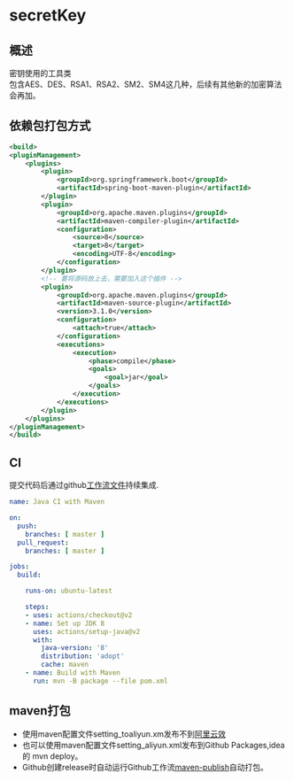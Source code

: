 # secretKey
## 概述
密钥使用的工具类  
包含AES、DES、RSA1、RSA2、SM2、SM4这几种，后续有其他新的加密算法会再加。
## 依赖包打包方式
```xml
<build>
<pluginManagement>
    <plugins>
        <plugin>
            <groupId>org.springframework.boot</groupId>
            <artifactId>spring-boot-maven-plugin</artifactId>
        </plugin>
        <plugin>
            <groupId>org.apache.maven.plugins</groupId>
            <artifactId>maven-compiler-plugin</artifactId>
            <configuration>
                <source>8</source>
                <target>8</target>
                <encoding>UTF-8</encoding>
            </configuration>
        </plugin>
        <!-- 要将源码放上去，需要加入这个插件 -->
        <plugin>
            <groupId>org.apache.maven.plugins</groupId>
            <artifactId>maven-source-plugin</artifactId>
            <version>3.1.0</version>
            <configuration>
                <attach>true</attach>
            </configuration>
            <executions>
                <execution>
                    <phase>compile</phase>
                    <goals>
                        <goal>jar</goal>
                    </goals>
                </execution>
            </executions>
        </plugin>
    </plugins>
</pluginManagement>
</build>
```
## CI
提交代码后通过github[工作流文件](./.github/workflows/maven.yml)持续集成.
```yml
name: Java CI with Maven

on:
  push:
    branches: [ master ]
  pull_request:
    branches: [ master ]

jobs:
  build:

    runs-on: ubuntu-latest

    steps:
    - uses: actions/checkout@v2
    - name: Set up JDK 8
      uses: actions/setup-java@v2
      with:
        java-version: '8'
        distribution: 'adopt'
        cache: maven
    - name: Build with Maven
      run: mvn -B package --file pom.xml
```
## maven打包

- 使用maven配置文件setting_toaliyun.xm发布不到[阿里云效](https://developer.aliyun.com/mvn/guide)
- 也可以使用maven配置文件setting_aliyun.xml发布到Github Packages,idea 的 mvn deploy。
- Github创建release时自动运行Github工作流[maven-publish](./.github/workflows/maven-publish.yml)自动打包。